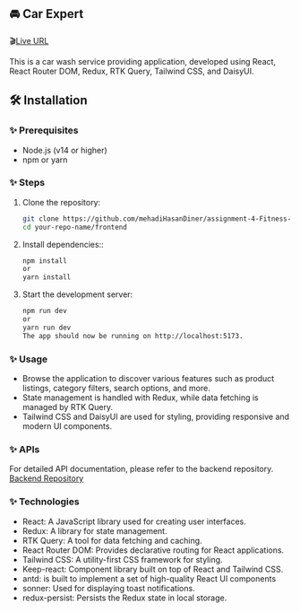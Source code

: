 ## 🚘 Car Expert

🎬[Live URL](https://peaceful-gumdrop-421df5.netlify.app/)

This is a car wash service providing application, developed using React, React Router DOM, Redux, RTK Query, Tailwind CSS, and DaisyUI.

## 🛠 Installation

### ✨ Prerequisites

- Node.js (v14 or higher)
- npm or yarn

### ✨ Steps

1. Clone the repository:
   ```bash
   git clone https://github.com/mehadiHasanDiner/assignment-4-Fitness-Zone-client
   cd your-repo-name/frontend
   ```
2. Install dependencies::
   ```bash
   npm install
   or
   yarn install
   ```
3. Start the development server:
   ```bash
   npm run dev
   or
   yarn run dev
   The app should now be running on http://localhost:5173.
   ```

### ✨ Usage

- Browse the application to discover various features such as product listings, category filters, search options, and more.
- State management is handled with Redux, while data fetching is managed by RTK Query.
- Tailwind CSS and DaisyUI are used for styling, providing responsive and modern UI components.

### ✨ APIs

For detailed API documentation, please refer to the backend repository.
[Backend Repository](https://github.com/mehadiHasanDiner/car-washing-system-backend)

### ✨ Technologies

- React: A JavaScript library used for creating user interfaces.
- Redux: A library for state management.
- RTK Query: A tool for data fetching and caching.
- React Router DOM: Provides declarative routing for React applications.
- Tailwind CSS: A utility-first CSS framework for styling.
- Keep-react: Component library built on top of React and Tailwind CSS.
- antd: is built to implement a set of high-quality React UI components
- sonner: Used for displaying toast notifications.
- redux-persist: Persists the Redux state in local storage.
